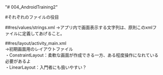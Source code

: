 "# 004_AndroidTraining2" 
  
#それぞれのファイルの役目  
  
##res/values/strings.xml
→アプリ内で画面表示する文字列は、原則このxmlファイルに定義してあげること。  
  
##res/layout/activity_main.xml  
→初期画面用のレイアウトファイル  
・ConstraintLayout：柔軟な画面が作成できる一方、ある程度操作になれている必要があるよ  
・LinearLayout：入門者にも扱いやすい？  

